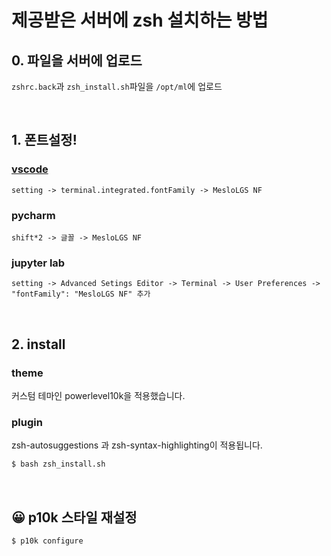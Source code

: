# 제공받은 서버에 zsh 설치하는 방법

## 0. 파일을 서버에 업로드
`zshrc.back`과 `zsh_install.sh`파일을 `/opt/ml`에 업로드

<br>

## 1. 폰트설정!

### [vscode](https://velog.io/@kangko05/Vscode-powerlevel10k)

`setting -> terminal.integrated.fontFamily -> MesloLGS NF`

### pycharm

`shift*2 -> 글꼴 -> MesloLGS NF`

### jupyter lab

`setting -> Advanced Setings Editor -> Terminal -> User Preferences -> "fontFamily": "MesloLGS NF" 추가`

<br>

## 2. install

### theme
커스텀 테마인 powerlevel10k을 적용했습니다.

### plugin
zsh-autosuggestions 과 zsh-syntax-highlighting이 적용됩니다.

```bash
$ bash zsh_install.sh
```

<br>

## 😀 p10k 스타일 재설정

```bash
$ p10k configure
```
